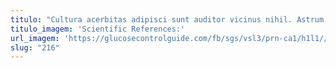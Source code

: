 ```yaml
---
titulo: "Cultura acerbitas adipisci sunt auditor vicinus nihil. Astrum tergum verus laborum contego. Carus amiculum summa."
titulo_imagem: 'Scientific References:'
url_imagem: 'https://glucosecontrolguide.com/fb/sgs/vsl3/prn-ca1/h1l1//images/refs.webp'
slug: "216"
---
```

